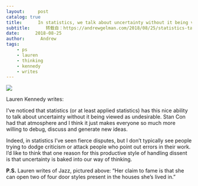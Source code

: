 ```yaml
---
layout:     post
catalog: true
title:      In statistics, we talk about uncertainty without it being viewed as undesirable
subtitle:      转载自：https://andrewgelman.com/2018/08/25/statistics-talk-uncertainty-without-viewed-undesirable/
date:      2018-08-25
author:      Andrew
tags:
    - ps
    - lauren
    - thinking
    - kennedy
    - writes
---
```





![](https://andrewgelman.com/wp-content/uploads/2018/02/image.png)
 

Lauren Kennedy writes:

> 
I’ve noticed that statistics (or at least applied statistics) has this nice ability to talk about uncertainty without it being viewed as undesirable. Stan Con had that atmosphere and I think it just makes everyone so much more willing to debug, discuss and generate new ideas.


Indeed, in statistics I’ve seen fierce disputes, but I don’t typically see people trying to dodge criticism or attack people who point out errors in their work. I’d like to think that one reason for this productive style of handling dissent is that uncertainty is baked into our way of thinking.

**P.S.** Lauren writes of Jazz, pictured above: “Her claim to fame is that she can open two of four door styles present in the houses she’s lived in.”



